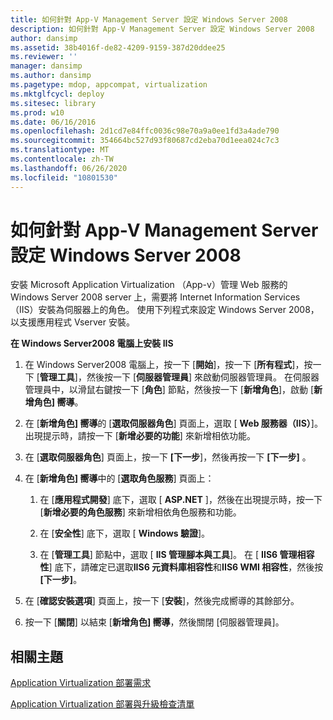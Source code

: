 ```yaml
---
title: 如何針對 App-V Management Server 設定 Windows Server 2008
description: 如何針對 App-V Management Server 設定 Windows Server 2008
author: dansimp
ms.assetid: 38b4016f-de82-4209-9159-387d20ddee25
ms.reviewer: ''
manager: dansimp
ms.author: dansimp
ms.pagetype: mdop, appcompat, virtualization
ms.mktglfcycl: deploy
ms.sitesec: library
ms.prod: w10
ms.date: 06/16/2016
ms.openlocfilehash: 2d1cd7e84ffc0036c98e70a9a0ee1fd3a4ade790
ms.sourcegitcommit: 354664bc527d93f80687cd2eba70d1eea024c7c3
ms.translationtype: MT
ms.contentlocale: zh-TW
ms.lasthandoff: 06/26/2020
ms.locfileid: "10801530"
---
```

# 如何針對 App-V Management Server 設定 Windows Server 2008


安裝 Microsoft Application Virtualization （App-v）管理 Web 服務的 Windows Server 2008 server 上，需要將 Internet Information Services （IIS）安裝為伺服器上的角色。 使用下列程式來設定 Windows Server 2008，以支援應用程式 Vserver 安裝。

**在 Windows Server2008 電腦上安裝 IIS**

1.  在 Windows Server2008 電腦上，按一下 [**開始**]，按一下 [**所有程式**]，按一下 [**管理工具**]，然後按一下 [**伺服器管理員**] 來啟動伺服器管理員。 在伺服器管理員中，以滑鼠右鍵按一下 [**角色**] 節點，然後按一下 [**新增角色**]，啟動 [**新增角色] 嚮導**。

2.  在 [**新增角色] 嚮導**的 [**選取伺服器角色**] 頁面上，選取 [ **Web 服務器（IIS）**]。 出現提示時，請按一下 [**新增必要的功能**] 來新增相依功能。

3.  在 [**選取伺服器角色**] 頁面上，按一下 **[下一步**]，然後再按一下 **[下一步]** 。

4.  在 [**新增角色] 嚮導**中的 [**選取角色服務**] 頁面上：

    1.  在 [**應用程式開發**] 底下，選取 [ **ASP.NET** ]，然後在出現提示時，按一下 [**新增必要的角色服務**] 來新增相依角色服務和功能。

    2.  在 [**安全性**] 底下，選取 [ **Windows 驗證**]。

    3.  在 [**管理工具**] 節點中，選取 [ **IIS 管理腳本與工具**]。 在 [ **IIS6 管理相容性**] 底下，請確定已選取**IIS6 元資料庫相容性**和**IIS6 WMI 相容性**，然後按 **[下一步]**。

5.  在 [**確認安裝選項**] 頁面上，按一下 [**安裝**]，然後完成嚮導的其餘部分。

6.  按一下 [**關閉**] 以結束 [**新增角色] 嚮導**，然後關閉 [伺服器管理員]。

## 相關主題


[Application Virtualization 部署需求](application-virtualization-deployment-requirements.md)

[Application Virtualization 部署與升級檢查清單](application-virtualization-deployment-and-upgrade-checklists.md)

 

 





